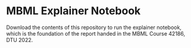 # MBML Explainer Notebook

Download the contents of this repository to run the explainer notebook, which is the foundation of the report handed in the MBML Course 42186, DTU 2022.
